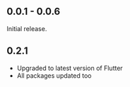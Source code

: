## 0.0.1 - 0.0.6

Initial release.

## 0.2.1

- Upgraded to latest version of Flutter
- All packages updated too
